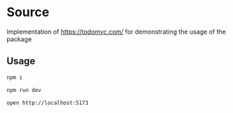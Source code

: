 # Source

Implementation of <https://todomvc.com/> for demonstrating the usage of the package

## Usage

```bash
npm i
```

```bash
npm run dev
```

```bash
open http://localhost:5173
```
